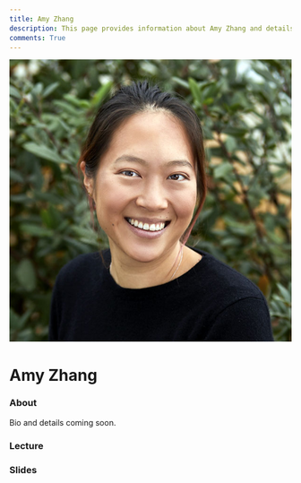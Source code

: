 ```yaml
---
title: Amy Zhang
description: This page provides information about Amy Zhang and details about her talk, including its recording and slides.
comments: True
---
```


![Amy Zhang](../assets/images/guests/amy_zhang.jpg)

# Amy Zhang

### About

Bio and details coming soon.

### Lecture

<!-- Add YouTube embed here when available -->

### Slides

<!-- Add PDF embed or download link here when available -->

